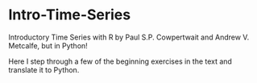 # Intro-Time-Series
Introductory Time Series with R by Paul S.P. Cowpertwait and Andrew V. Metcalfe, but in Python!

Here I step through a few of the beginning exercises in the text and translate it to Python.
